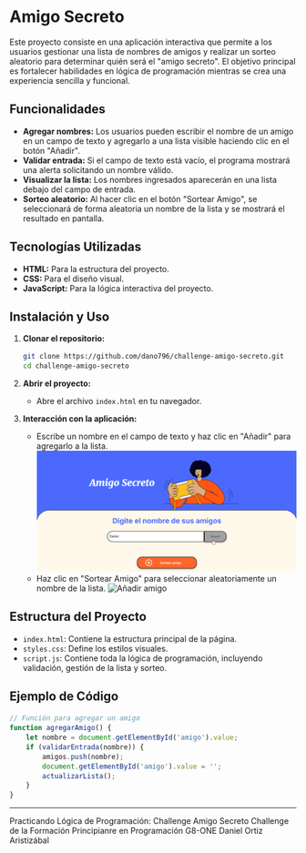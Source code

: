 # Amigo Secreto

Este proyecto consiste en una aplicación interactiva que permite a los usuarios gestionar una lista de nombres de amigos y realizar un sorteo aleatorio para determinar quién será el "amigo secreto". El objetivo principal es fortalecer habilidades en lógica de programación mientras se crea una experiencia sencilla y funcional.

## Funcionalidades

- **Agregar nombres:** Los usuarios pueden escribir el nombre de un amigo en un campo de texto y agregarlo a una lista visible haciendo clic en el botón "Añadir".
- **Validar entrada:** Si el campo de texto está vacío, el programa mostrará una alerta solicitando un nombre válido.
- **Visualizar la lista:** Los nombres ingresados aparecerán en una lista debajo del campo de entrada.
- **Sorteo aleatorio:** Al hacer clic en el botón "Sortear Amigo", se seleccionará de forma aleatoria un nombre de la lista y se mostrará el resultado en pantalla.

## Tecnologías Utilizadas

- **HTML:** Para la estructura del proyecto.
- **CSS:** Para el diseño visual.
- **JavaScript:** Para la lógica interactiva del proyecto.

## Instalación y Uso

1. **Clonar el repositorio:**

   ```bash
   git clone https://github.com/dano796/challenge-amigo-secreto.git
   cd challenge-amigo-secreto
   ```

2. **Abrir el proyecto:**
   - Abre el archivo `index.html` en tu navegador.

3. **Interacción con la aplicación:**
   - Escribe un nombre en el campo de texto y haz clic en "Añadir" para agregarlo a la lista.
   ![Añadir amigo](screenshots/agregar-amigo.png)
   - Haz clic en "Sortear Amigo" para seleccionar aleatoriamente un nombre de la lista.
   ![Añadir amigo](screenshots/sortear-amigo.png.png)

## Estructura del Proyecto

- `index.html`: Contiene la estructura principal de la página.
- `styles.css`: Define los estilos visuales.
- `script.js`: Contiene toda la lógica de programación, incluyendo validación, gestión de la lista y sorteo.

## Ejemplo de Código

```javascript
// Función para agregar un amigo
function agregarAmigo() {
    let nombre = document.getElementById('amigo').value;
    if (validarEntrada(nombre)) {
        amigos.push(nombre);
        document.getElementById('amigo').value = '';
        actualizarLista();
    }
}
```

---

Practicando Lógica de Programación: Challenge Amigo Secreto
Challenge de la Formación Principianre en Programación G8-ONE
Daniel Ortiz Aristizábal
